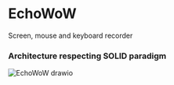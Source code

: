 # EchoWoW

Screen, mouse and keyboard recorder

### Architecture respecting SOLID paradigm

![EchoWoW drawio](https://github.com/Mrasipila/EchoWoW/assets/30113273/d3017fa9-f542-472f-a5e7-b1fb4de99c5a)
